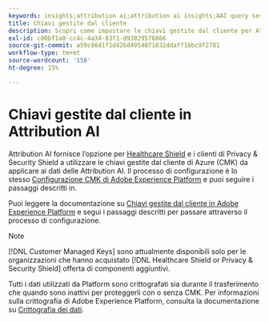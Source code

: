 ```yaml
---
keywords: insights;attribution ai;attribution ai insights;AAI query service;attribution queries;attribution scores; chiavi gestite dal cliente in AAI
title: Chiavi gestite dal cliente
description: Scopri come impostare le chiavi gestite dal cliente per Attribution AI.
exl-id: c00bf1a0-cc4c-4a34-83f1-d93829576866
source-git-commit: a59c86d1f1d426d4954071032ddaff1bbc9f2781
workflow-type: tm+mt
source-wordcount: '158'
ht-degree: 15%

---
```


# Chiavi gestite dal cliente in Attribution AI

Attribution AI fornisce l’opzione per [Healthcare Shield](https://www.adobe.com/trust/compliance/hipaa-ready.html) e i clienti di Privacy &amp; Security Shield a utilizzare le chiavi gestite dal cliente di Azure (CMK) da applicare ai dati delle Attribution AI. Il processo di configurazione è lo stesso [Configurazione CMK di Adobe Experience Platform](../../../landing/governance-privacy-security/customer-managed-keys/overview.md) e puoi seguire i passaggi descritti in.

Puoi leggere la documentazione su [Chiavi gestite dal cliente in Adobe Experience Platform](../../../landing/governance-privacy-security/encryption.md) e segui i passaggi descritti per passare attraverso il processo di configurazione.

>[!NOTE]
>
>[!DNL Customer Managed Keys] sono attualmente disponibili solo per le organizzazioni che hanno acquistato [!DNL Healthcare Shield or Privacy & Security Shield] offerta di componenti aggiuntivi.

Tutti i dati utilizzati da Platform sono crittografati sia durante il trasferimento che quando sono inattivi per proteggerli con o senza CMK. Per informazioni sulla crittografia di Adobe Experience Platform, consulta la documentazione su [Crittografia dei dati](../../../landing/governance-privacy-security/encryption.md).

